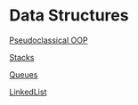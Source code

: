 # Data Structures

[Pseudoclassical OOP](./src/1/readme.md)


[Stacks](./src/2/)


[Queues](./src/3/)

[LinkedList](./src/LinkedList/)



 